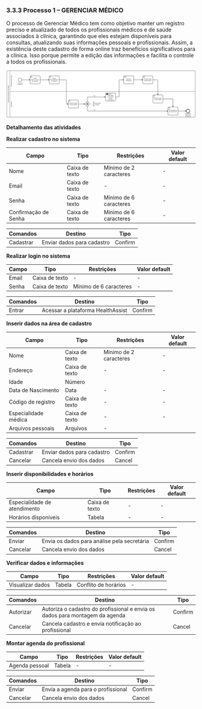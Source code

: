 ### 3.3.3 Processo 1 – GERENCIAR MÉDICO
O processo de Gerenciar Médico tem como objetivo manter um registro preciso e atualizado de todos os profissionais médicos e de saúde associados à clínica, garantindo que eles estejam disponíveis para consultas, atualizando suas informações pessoais e profissionais. Assim, a existência deste cadastro de forma online traz benefícios significativos para a clínica. Isso porque permite a edição das informações e facilita o controle a todos os profissionais.

![Modelo BPMN do PROCESSO 1](images/processo_1_gerenciar_medico.png "Modelo BPMN do Processo 1.")


**Detalhamento das atividades**

**Realizar cadastro no sistema**

| **Campo**       | **Tipo**         | **Restrições** | **Valor default** |
| ---             | ---              | ---            | ---               |
| Nome | Caixa de texto  |      Mínimo de 2 caracteres        |           -        |
| Email | Caixa de texto  |    -            |        -           |
| Senha | Caixa de texto  |          Mínimo de 6 caracteres          |        -          |
| Confirmação de Senha | Caixa de texto  |           Mínimo de 6 caracteres        |        -       |

| **Comandos**         |  **Destino**                   | **Tipo** |
| ---                  | ---                            | ---               |
| Cadastrar |  Enviar dados para cadastro  | Confirm |

**Realizar login no sistema**

| **Campo**       | **Tipo**         | **Restrições** | **Valor default** |
| ---             | ---              | ---            | ---               |
| Email | Caixa de texto  |    -            |        -           |
| Senha | Caixa de texto  |          Mínimo de 6 caracteres          |       -           |

| **Comandos**         |  **Destino**                   | **Tipo** |
| ---                  | ---                            | ---               |
| Entrar |  Acessar a plataforma HealthAssist  | Confirm |


**Inserir dados na área de cadastro**

| **Campo**       | **Tipo**         | **Restrições** | **Valor default** |
| ---             | ---              | ---            | ---               |
| Nome | Caixa de texto  |      Mínimo de 2 caracteres        |           -        |
| Endereço | Caixa de texto  |    -            |        -           |
| Idade | Número  |                |                   |
| Data de Nascimento | Data |        -        |    -               |
| Código de registro | Caixa de texto |        -        |    -               |
| Especialidade médica | Caixa de texto |        -        |    -               |
| Arquivos pessoais | Arquivos |            -            |                   |

| **Comandos**         |  **Destino**                   | **Tipo** |
| ---                  | ---                            | ---               |
| Cadastrar |  Enviar dados para cadastro  | Confirm |
| Cancelar |  Cancela envio dos dados  | Cancel |



**Inserir disponibilidades e horários**

| **Campo**       | **Tipo**         | **Restrições** | **Valor default** |
| ---             | ---              | ---            | ---               |
| Especialidade de atendimento | Caixa de texto  |       -         |           -        |
| Horários disponíveis | Tabela |    -            |        -           |

| **Comandos**         |  **Destino**                   | **Tipo** |
| ---                  | ---                            | ---               |
| Enviar |  Envia os dados para análise pela secretária  | Confirm |
| Cancelar |  Cancela envio dos dados  | Cancel |



**Verificar dados e informações**

| **Campo**       | **Tipo**         | **Restrições** | **Valor default** |
| ---             | ---              | ---            | ---               |
| Visualizar dados | Tabela  |       Conflito de horários        |           -        |

| **Comandos**         |  **Destino**                   | **Tipo** |
| ---                  | ---                            | ---               |
| Autorizar |  Autoriza o cadastro do profissional e envia os dados para montagem da agenda | Confirm |
| Cancelar |  Cancela cadastro e envia notificação ao profissional  | Cancel |



**Montar agenda do profissional**

| **Campo**       | **Tipo**         | **Restrições** | **Valor default** |
| ---             | ---              | ---            | ---               |
| Agenda pessoal | Tabela  |       -         |           -        |

| **Comandos**         |  **Destino**                   | **Tipo** |
| ---                  | ---                            | ---               |
| Enviar |  Envia a agenda para o profissional  | Confirm |
| Cancelar |  Cancela envio dos dados  | Cancel |
